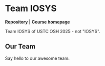 # Team IOSYS

[**Repository**](https://github.com/OSH-2025/IOSYS) | [**Course homepage**](https://osh-2025.github.io/)

Team IOSYS of USTC OSH 2025 - not "IOSYS".

## Our Team

Say hello to our awesome team.

<ClientOnly>
<VPTeamMembers size="small" :members="members" />
</ClientOnly>

<script setup>
import { VPTeamMembers } from 'vitepress/theme'

const members = randomize([
  {
    avatar: 'https://www.github.com/kermanx.png',
    name: '熊桐睿',
    // title: '',
    links: [
      { icon: 'github', link: 'https://github.com/kermanx' }
    ]
  },
  {
    avatar: 'https://www.github.com/HIJII-ZHANG.png',
    name: '张海川',
    // title: '',
    links: [
      { icon: 'github', link: 'https://github.com/HIJII-ZHANG' }
    ]
  },
  {
    avatar: 'https://www.github.com/rubatotree.png',
    name: '朱雨田',
    // title: '',
    links: [
      { icon: 'github', link: 'https://github.com/rubatotree' }
    ]
  },
  {
    avatar: 'https://www.github.com/xuyifan7-star.png',
    name: '许逸凡',
    // title: '',
    links: [
      { icon: 'github', link: 'https://github.com/xuyifan7-star' }
    ]
  },
  {
    avatar: 'https://www.github.com/BloomFallr.png',
    name: '冉竣宇',
    // title: '',
    links: [
      { icon: 'github', link: 'https://github.com/BloomFallr' }
    ]
  },
  {
    avatar: 'https://www.github.com/chromiumarka.png',
    name: '徐铭凯',
    // title: '',
    links: [
      { icon: 'github', link: 'https://github.com/chromiumarka' }
    ]
  },
])

function randomize(arr) {
  return arr.sort(() => Math.random() - 0.5)
}
</script>
